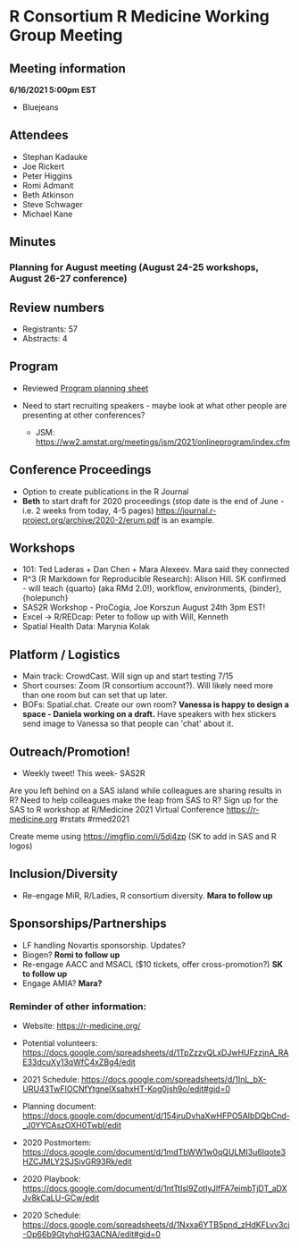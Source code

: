 # R Consortium R Medicine Working Group Meeting 

## Meeting information

**6/16/2021 5:00pm EST**

* Bluejeans

## Attendees

* Stephan Kadauke
* Joe Rickert
* Peter Higgins
* Romi Admanit
* Beth Atkinson
* Steve Schwager
* Michael Kane

## Minutes

### Planning for August meeting (August 24-25 workshops, August 26-27 conference)

## Review numbers

* Registrants: 57
* Abstracts: 4

## Program

* Reviewed [Program planning sheet]( https://docs.google.com/spreadsheets/d/1InL_bX-URU43TwFIOCNfYtgnelXsahxHT-Kog0jsh9o/edit#gid=0)

* Need to start recruiting speakers - maybe look at what other people are presenting at other conferences?
  + JSM: https://ww2.amstat.org/meetings/jsm/2021/onlineprogram/index.cfm

## Conference Proceedings

* Option to create publications in the R Journal
* **Beth** to start draft for 2020 proceedings (stop date is the end of June - i.e. 2 weeks from today, 4-5 pages) https://journal.r-project.org/archive/2020-2/erum.pdf is an example.

## Workshops

* 101: Ted Laderas + Dan Chen + Mara Alexeev. Mara said they connected
* R^3 (R Markdown for Reproducible Research): Alison Hill. SK confirmed - will teach {quarto} (aka RMd 2.0!), workflow, environments, {binder}, {holepunch}
* SAS2R Workshop - ProCogia, Joe Korszun August 24th 3pm EST!
* Excel -> R/REDcap: Peter to follow up with Will, Kenneth
* Spatial Health Data: Marynia Kolak 

## Platform / Logistics

* Main track: CrowdCast. Will sign up and start testing 7/15
* Short courses: Zoom (R consortium account?). Will likely need more than one room but can set that up later.
* BOFs: Spatial.chat. Create our own room? **Vanessa is happy to design a space - Daniela working on a draft.**  Have speakers with hex stickers send image to Vanessa so that people can 'chat' about it. 

## Outreach/Promotion!

* Weekly tweet! This week- SAS2R

Are you left behind on a SAS island while colleagues are sharing results in R?  Need to help colleagues make the leap from SAS to R?  Sign up for the SAS to R workshop at R/Medicine 2021 Virtual Conference https://r-medicine.org #rstats #rmed2021

Create meme using https://imgflip.com/i/5dj4zp (SK to add in SAS and R logos)

## Inclusion/Diversity

* Re-engage MiR, R/Ladies, R consortium diversity. **Mara to follow up**

## Sponsorships/Partnerships

* LF handling Novartis sponsorship. Updates?
* Biogen? **Romi to follow up**
* Re-engage AACC and MSACL ($10 tickets, offer cross-promotion?) **SK to follow up**
* Engage AMIA? **Mara?**


### Reminder of other information: 

* Website: https://r-medicine.org/

* Potential volunteers:
https://docs.google.com/spreadsheets/d/1TpZzzvQLxDJwHUFzzjnA_RAE33dcuXy13qWfC4xZBg4/edit

* 2021 Schedule: https://docs.google.com/spreadsheets/d/1InL_bX-URU43TwFIOCNfYtgnelXsahxHT-Kog0jsh9o/edit#gid=0

* Planning document: https://docs.google.com/document/d/154jruDvhaXwHFPO5AIbDQbCnd-_J0YYCAszOXH0TwbI/edit 

* 2020 Postmortem: https://docs.google.com/document/d/1mdTbWW1w0qQULMI3u6Iqote3HZCJMLY2SJSivGR93Rk/edit

* 2020 Playbook: https://docs.google.com/document/d/1ntTtIsl9ZotIyJlfFA7eimbTjDT_aDXJv8kCaLU-GCw/edit

* 2020 Schedule: https://docs.google.com/spreadsheets/d/1Nxxa6YTB5pnd_zHdKFLvv3ci-Op66b9GtyhqHG3ACNA/edit#gid=0

 



